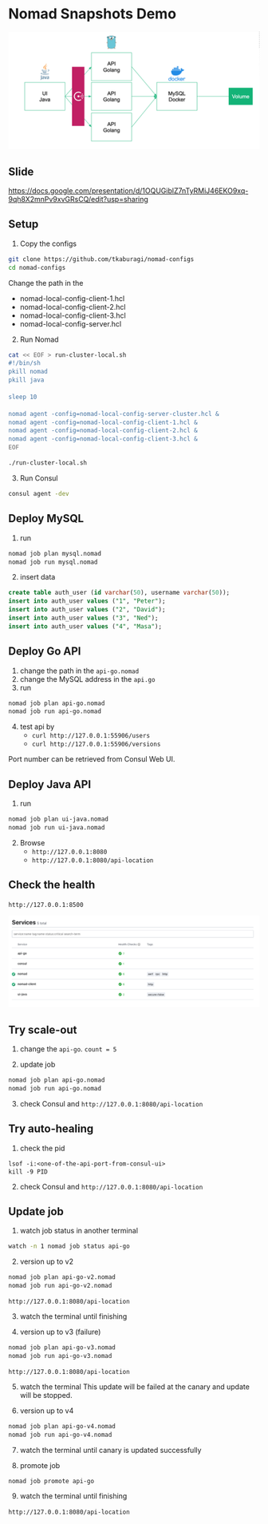 # Nomad Snapshots Demo

![](diagram.png)

## Slide

https://docs.google.com/presentation/d/1OQUGiblZ7nTyRMiJ46EKO9xq-9qh8X2mnPv9xvGRsCQ/edit?usp=sharing

## Setup

1. Copy the configs

```sh
git clone https://github.com/tkaburagi/nomad-configs
cd nomad-configs
```

Change the path in the
* nomad-local-config-client-1.hcl
* nomad-local-config-client-2.hcl
* nomad-local-config-client-3.hcl
* nomad-local-config-server.hcl

2. Run Nomad

```sh
cat << EOF > run-cluster-local.sh
#!/bin/sh
pkill nomad
pkill java 

sleep 10

nomad agent -config=nomad-local-config-server-cluster.hcl &
nomad agent -config=nomad-local-config-client-1.hcl &
nomad agent -config=nomad-local-config-client-2.hcl &
nomad agent -config=nomad-local-config-client-3.hcl &
EOF
```

```sh
./run-cluster-local.sh
```

3. Run Consul
```sh
consul agent -dev
```

## Deploy MySQL

1. run
```sh
nomad job plan mysql.nomad
nomad job run mysql.nomad
```

2. insert data
```sql
create table auth_user (id varchar(50), username varchar(50));
insert into auth_user values ("1", "Peter");
insert into auth_user values ("2", "David");
insert into auth_user values ("3", "Ned");
insert into auth_user values ("4", "Masa");
```

## Deploy Go API

1. change the path in the `api-go.nomad`
2. change the MySQL address in the `api.go`
3. run
```sh
nomad job plan api-go.nomad
nomad job run api-go.nomad
```
4. test api by 
	* `curl http://127.0.0.1:55906/users`
	* `curl http://127.0.0.1:55906/versions`

Port number can be retrieved from Consul Web UI.

## Deploy Java API

1. run
```sh
nomad job plan ui-java.nomad
nomad job run ui-java.nomad
```
2. Browse
	* `http://127.0.0.1:8080`
	* `http://127.0.0.1:8080/api-location`

## Check the health
`http://127.0.0.1:8500`

![](consul.png)

## Try scale-out

1. change the `api-go`. `count = 5`

2. update job
```sh
nomad job plan api-go.nomad
nomad job run api-go.nomad
```

3. check Consul and `http://127.0.0.1:8080/api-location`

## Try auto-healing

1. check the pid
```
lsof -i:<one-of-the-api-port-from-consul-ui>
kill -9 PID
```

2. check Consul and `http://127.0.0.1:8080/api-location`

## Update job

1. watch job status in another terminal
```sh
watch -n 1 nomad job status api-go
```

2. version up to v2
```sh
nomad job plan api-go-v2.nomad
nomad job run api-go-v2.nomad
```

`http://127.0.0.1:8080/api-location`

3. watch the terminal until finishing

4. version up to v3 (failure)
```sh
nomad job plan api-go-v3.nomad
nomad job run api-go-v3.nomad
```

`http://127.0.0.1:8080/api-location`

5. watch the terminal
This update will be failed at the canary and update will be stopped.

6. version up to v4
```sh
nomad job plan api-go-v4.nomad
nomad job run api-go-v4.nomad
```

7. watch the terminal until canary is updated successfully

8. promote job
```ssh
nomad job promote api-go
```

9. watch the terminal until finishing

`http://127.0.0.1:8080/api-location`
